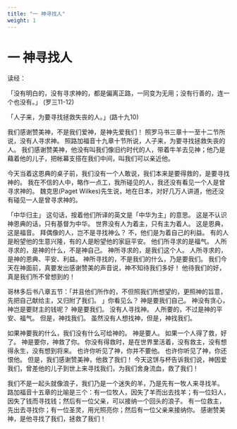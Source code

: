 ```yaml
---
title: "一 神寻找人"
weight: 1
---
```


# 一 神寻找人


读经：

「没有明白的，没有寻求神的，都是偏离正路，一同变为无用；没有行善的，连一个也没有。」
(罗三11-12)

「人子来，为要寻找拯救失丧的人。」(路十九10)

我们感谢赞美神，不是我们爱神，是神先爱我们！
照罗马书三章十一至十二节所说，没有人寻求神。
照路加福音十九章十节所说，人子来，为要寻找拯救失丧的人。
我们感谢赞美神，他没有叫我们像旧约时代的人，带着牛羊去见神；他乃是藉着他的儿子，把帐幕支搭在我们中间，叫我们可以亲近他。

今天当着这恩典的桌子前，我们没有一个人敢说，我们本来是要得救的，是要寻找神的。
我在不信的人中，略作一点工，我所碰见的人，我还没有看见一个人是曾寻求神的。
魏克思(Paget Wilkes)先生说，地在日本，对好几万人讲道，他还没有碰见一人是曾寻求神的。

「中华归主」
这句话，按着他们所译的英文是「中华为主」的意思。
这是不认识神恩典的话，只有基督为中华。
世界没有人为着主，只有主为着人。
这是恩典，这是福音。
拜偶像的人，岂不是寻找神么？
不，他们是为着自己的利益。
有的人是盼望他的生意兴隆，有的人是盼望他的家庭平安。
他们所寻求的是福气。
人所寻求的，是神的什么，不是神自己。
神所寻求的，是我们这个人。
人所寻求的，是神的恩典、平安、利益。
神所寻找的，不是我们的什么，乃是要我们。
我们今天在神面前，真要发出感谢赞美的声音说，神不知待我们多好！
他待我们的好，真是我们所不曾想到的！

哥林多后书八章五节：「并且他们所作的，不但照我们所想望的，更照神的旨意，先把自己献给主，又归附了我们。
」你看见么？
神是要我们自己。
神没有贪心，神岂是要财主的钱呢？
神是要我们。
没有人寻找神。
人所要的，不过是神的平安、福气。
但是，神找我们。
虽然没有人想找神，但是，神找我们。

如果神要我的什么，我们没有什么可给神的。
神是要人。
如果一个人得了救，好了。
神是要你，神救了你。
你没有得救时，是在世界里活着，没有救主，没有想得永生，没有想到将来。
也许你听见了神，你并不要他。
也许你听见了神，你还恨他。
但是，我们感谢赞美神，他救了我们！
今天这饼与杯告诉我们说，神因爱我们，曾差他的儿子到世上来寻找我们，为我们舍身流血，救了我们！

我们不是一起头就像浪子，我们乃是一个迷失的羊，乃是先有一牧人来寻找羊。
路加福音十五章的比喻是三个：有一位牧人，因失了羊而出去找羊；有一位妇人，因失了钱而寻找钱；然后有一位父亲，可以接纳一个回头的浪子。
有一位救主，先出去寻找你；有一位圣灵，用光照亮你；然后有一位父亲来接纳你。
感谢赞美神，是他寻找了我们，拯救了我们！
